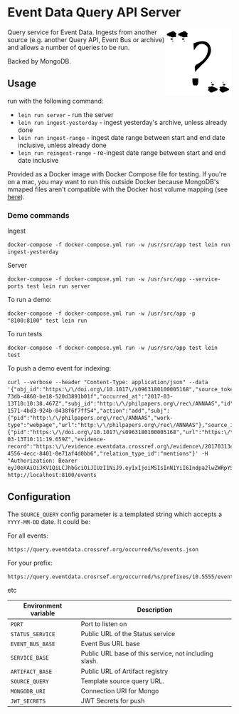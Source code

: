 # Event Data Query API Server

<img src="doc/logo.png" align="right" style="float: right">

Query service for Event Data. Ingests from another source (e.g. another Query API, Event Bus or archive) and allows a number of queries to be run. 

Backed by MongoDB.

## Usage

run with the following command:
 - `lein run server` - run the server
 - `lein run ingest-yesterday` - ingest yesterday's archive, unless already done
 - `lein run ingest-range` - ingest date range between start and end date inclusive, unless already done
 - `lein run reingest-range` - re-ingest date range between start and end date inclusive

Provided as a Docker image with Docker Compose file for testing. If you're on a mac, you may want to run this outside Docker because MongoDB's mmaped files aren't compatible with the Docker host volume mapping (see [here](https://hub.docker.com/_/mongo/)).


### Demo commands

Ingest

    docker-compose -f docker-compose.yml run -w /usr/src/app test lein run ingest-yesterday

Server

    docker-compose -f docker-compose.yml run -w /usr/src/app --service-ports test lein run server


To run a demo:

    docker-compose -f docker-compose.yml run -w /usr/src/app -p "8100:8100" test lein run

To run tests

    docker-compose -f docker-compose.yml run -w /usr/src/app test lein test

To push a demo event for indexing:

    curl --verbose --header "Content-Type: application/json" --data  '{"obj_id":"https:\/\/doi.org\/10.1017\/s0963180100005168","source_token":"d9c55bad-73db-4860-be18-520d3891b01f","occurred_at":"2017-03-13T10:10:38.467Z","subj_id":"http:\/\/philpapers.org\/rec\/ANNAAS","id":"00003c22-1571-4bd3-924b-0438f6f7ff54","action":"add","subj":{"pid":"http:\/\/philpapers.org\/rec\/ANNAAS","work-type":"webpage","url":"http:\/\/philpapers.org\/rec\/ANNAAS"},"source_id":"test","obj":{"pid":"https:\/\/doi.org\/10.1017\/s0963180100005168","url":"https:\/\/doi.org\/10.1017\/s0963180100005168"},"timestamp":"2017-03-13T10:11:19.659Z","evidence-record":"https:\/\/evidence.eventdata.crossref.org\/evidence\/20170313e86bef03-4556-4ecc-8401-0e71af4d0bb6","relation_type_id":"mentions"}' -H "Authorization: Bearer eyJ0eXAiOiJKV1QiLCJhbGciOiJIUzI1NiJ9.eyIxIjoiMSIsInN1YiI6Indpa2lwZWRpYSJ9.w7zV2vtKNzrNDfgr9dfRpv6XYnspILRli_V5vd1J29Q" http://localhost:8100/events


## Configuration

The `SOURCE_QUERY` config parameter is a templated string which accepts a `YYYY-MM-DD` date. It could be:

For all events:

    https://query.eventdata.crossref.org/occurred/%s/events.json

For your prefix:

    https://query.eventdata.crosrsef.org/occurred/%s/prefixes/10.5555/events.json

etc

| Environment variable | Description                         |
|----------------------|-------------------------------------|
| `PORT`               | Port to listen on                   |
| `STATUS_SERVICE`     | Public URL of the Status service    |
| `EVENT_BUS_BASE`     | Event Bus URL base                  |
| `SERVICE_BASE`       | Public URL base of this service, not including slash. |
| `ARTIFACT_BASE`      | Public URL of Artifact registry     |
| `SOURCE_QUERY`       | Template source query URL.          |
| `MONGODB_URI`        | Connection URI for Mongo            |
| `JWT_SECRETS`        | JWT Secrets for push                |

